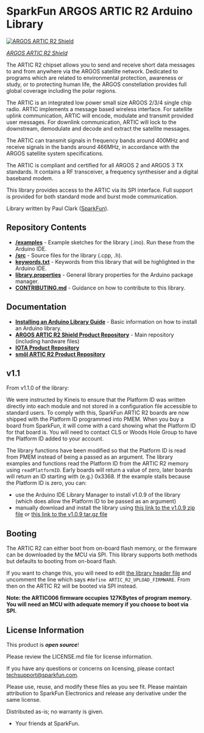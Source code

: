 SparkFun ARGOS ARTIC R2 Arduino Library
===========================================================

[![ARGOS ARTIC R2 Shield](https://cdn.sparkfun.com//assets/parts/1/6/2/1/7/17236-Artic_R2_Breakout-01a.jpg)](https://www.sparkfun.com/products/17236)

[*ARGOS ARTIC R2 Shield*](https://www.sparkfun.com/products/17236)

The ARTIC R2 chipset allows you to send and receive short data messages to and from anywhere via the ARGOS satellite network. Dedicated to programs which are related to environmental protection,
awareness or study, or to protecting human life, the ARGOS constellation provides full global coverage including the polar regions.

The ARTIC is an integrated low power small size ARGOS 2/3/4 single chip radio. ARTIC implements a message based wireless interface. For satellite uplink communication, ARTIC will encode, modulate and transmit
provided user messages. For downlink communication, ARTIC will lock to the downstream, demodulate and decode and extract the satellite messages.

The ARTIC can transmit signals in frequency bands around 400MHz and receive signals in the bands around 466MHz, in accordance with the ARGOS satellite system specifications.

The ARTIC is compliant and certified for all ARGOS 2 and ARGOS 3 TX standards. It contains a RF transceiver, a frequency synthesiser and a digital baseband modem.

This library provides access to the ARTIC via its SPI interface. Full support is provided for both standard mode and burst mode communication.

Library written by Paul Clark ([SparkFun](http://www.sparkfun.com)).

Repository Contents
-------------------

* [**/examples**](./examples) - Example sketches for the library (.ino). Run these from the Arduino IDE.
* [**/src**](./src) - Source files for the library (.cpp, .h).
* [**keywords.txt**](./keywords.txt) - Keywords from this library that will be highlighted in the Arduino IDE.
* [**library.properties**](./library.properties) - General library properties for the Arduino package manager.
* [**CONTRIBUTING.md**](./CONTRIBUTING.md) - Guidance on how to contribute to this library.

Documentation
--------------

* **[Installing an Arduino Library Guide](https://learn.sparkfun.com/tutorials/installing-an-arduino-library)** - Basic information on how to install an Arduino library.
* **[ARGOS ARTIC R2 Shield Product Repository](https://github.com/sparkfunX/ARGOS-ARTIC-R2-Shield)** - Main repository (including hardware files)
* **[IOTA Product Repository](https://github.com/sparkfunX/IOTA-ARTIC-R2-Module)**
* **[smôl ARTIC R2 Product Repository](https://github.com/sparkfunX/SparkX_smol_ARTIC_R2)**

v1.1
-------------------

From v1.1.0 of the library:

We were instructed by Kineis to ensure that the Platform ID was written directly into each module
and not stored in a configuration file accessible to standard users. To comply with this, SparkFun
ARTIC R2 boards are now shipped with the Platform ID programmed into PMEM. When you buy a board from SparkFun,
it will come with a card showing what the Platform ID for that board is. You will need to contact CLS or
Woods Hole Group to have the Platform ID added to your account.

The library functions have been modified so that the Platform ID is read from PMEM instead of being a passed as an argument.
The library examples and functions read the Platform ID from the ARTIC R2 memory using ```readPlatformID```.
Early boards will return a value of zero, later boards will return an ID starting with (e.g.) 0x3368.
If the example stalls because the Platform ID is zero, you can:
- use the Arduino IDE Library Manager to install v1.0.9 of the library (which does allow the Platform ID to be passed as an argument)
- manually download and install the library using [this link to the v1.0.9 zip file](https://github.com/sparkfun/SparkFun_ARGOS_ARTIC_R2_Arduino_Library/archive/refs/tags/v1.0.9.zip)
or [this link to the v1.0.9 tar.gz file](https://github.com/sparkfun/SparkFun_ARGOS_ARTIC_R2_Arduino_Library/archive/refs/tags/v1.0.9.tar.gz)

Booting
-------------------

The ARTIC R2 can either boot from on-board flash memory, or the firmware can be downloaded by the MCU via SPI.
This library supports both methods but defaults to booting from on-board flash.

If you want to change this, you will need to edit [the library header file](https://github.com/sparkfun/SparkFun_ARGOS_ARTIC_R2_Arduino_Library/blob/master/src/SparkFun_ARGOS_ARTIC_R2_Arduino_Library.h#L44)
and uncomment the line which says ```#define ARTIC_R2_UPLOAD_FIRMWARE```. From then on the ARTIC R2 will be booted via SPI instead.

**Note: the ARTIC006 firmware occupies 127KBytes of program memory. You will need an MCU with adequate memory if you choose to boot via SPI.**

License Information
-------------------

This product is _**open source**_!

Please review the LICENSE.md file for license information.

If you have any questions or concerns on licensing, please contact techsupport@sparkfun.com.

Please use, reuse, and modify these files as you see fit. Please maintain attribution to SparkFun Electronics and release any derivative under the same license.

Distributed as-is; no warranty is given.

- Your friends at SparkFun.
